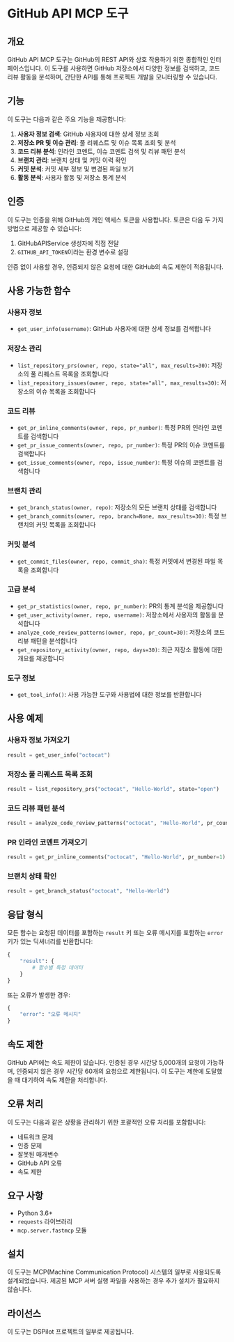# GitHub API MCP 도구

## 개요

GitHub API MCP 도구는 GitHub의 REST API와 상호 작용하기 위한 종합적인 인터페이스입니다. 이 도구를 사용하면 GitHub 저장소에서 다양한 정보를 검색하고, 코드 리뷰 활동을 분석하며, 간단한 API를 통해 프로젝트 개발을 모니터링할 수 있습니다.

## 기능

이 도구는 다음과 같은 주요 기능을 제공합니다:

1. **사용자 정보 검색**: GitHub 사용자에 대한 상세 정보 조회
2. **저장소 PR 및 이슈 관리**: 풀 리퀘스트 및 이슈 목록 조회 및 분석
3. **코드 리뷰 분석**: 인라인 코멘트, 이슈 코멘트 검색 및 리뷰 패턴 분석
4. **브랜치 관리**: 브랜치 상태 및 커밋 이력 확인
5. **커밋 분석**: 커밋 세부 정보 및 변경된 파일 보기
6. **활동 분석**: 사용자 활동 및 저장소 통계 분석

## 인증

이 도구는 인증을 위해 GitHub의 개인 액세스 토큰을 사용합니다. 토큰은 다음 두 가지 방법으로 제공할 수 있습니다:

1. GitHubAPIService 생성자에 직접 전달
2. `GITHUB_API_TOKEN`이라는 환경 변수로 설정

인증 없이 사용할 경우, 인증되지 않은 요청에 대한 GitHub의 속도 제한이 적용됩니다.

## 사용 가능한 함수

### 사용자 정보

- `get_user_info(username)`: GitHub 사용자에 대한 상세 정보를 검색합니다

### 저장소 관리

- `list_repository_prs(owner, repo, state="all", max_results=30)`: 저장소의 풀 리퀘스트 목록을 조회합니다
- `list_repository_issues(owner, repo, state="all", max_results=30)`: 저장소의 이슈 목록을 조회합니다

### 코드 리뷰

- `get_pr_inline_comments(owner, repo, pr_number)`: 특정 PR의 인라인 코멘트를 검색합니다
- `get_pr_issue_comments(owner, repo, pr_number)`: 특정 PR의 이슈 코멘트를 검색합니다
- `get_issue_comments(owner, repo, issue_number)`: 특정 이슈의 코멘트를 검색합니다

### 브랜치 관리

- `get_branch_status(owner, repo)`: 저장소의 모든 브랜치 상태를 검색합니다
- `get_branch_commits(owner, repo, branch=None, max_results=30)`: 특정 브랜치의 커밋 목록을 조회합니다

### 커밋 분석

- `get_commit_files(owner, repo, commit_sha)`: 특정 커밋에서 변경된 파일 목록을 조회합니다

### 고급 분석

- `get_pr_statistics(owner, repo, pr_number)`: PR의 통계 분석을 제공합니다
- `get_user_activity(owner, repo, username)`: 저장소에서 사용자의 활동을 분석합니다
- `analyze_code_review_patterns(owner, repo, pr_count=30)`: 저장소의 코드 리뷰 패턴을 분석합니다
- `get_repository_activity(owner, repo, days=30)`: 최근 저장소 활동에 대한 개요를 제공합니다

### 도구 정보

- `get_tool_info()`: 사용 가능한 도구와 사용법에 대한 정보를 반환합니다

## 사용 예제

### 사용자 정보 가져오기

```python
result = get_user_info("octocat")
```

### 저장소 풀 리퀘스트 목록 조회

```python
result = list_repository_prs("octocat", "Hello-World", state="open")
```

### 코드 리뷰 패턴 분석

```python
result = analyze_code_review_patterns("octocat", "Hello-World", pr_count=50)
```

### PR 인라인 코멘트 가져오기

```python
result = get_pr_inline_comments("octocat", "Hello-World", pr_number=1)
```

### 브랜치 상태 확인

```python
result = get_branch_status("octocat", "Hello-World")
```

## 응답 형식

모든 함수는 요청된 데이터를 포함하는 `result` 키 또는 오류 메시지를 포함하는 `error` 키가 있는 딕셔너리를 반환합니다:

```python
{
    "result": {
        # 함수별 특정 데이터
    }
}
```

또는 오류가 발생한 경우:

```python
{
    "error": "오류 메시지"
}
```

## 속도 제한

GitHub API에는 속도 제한이 있습니다. 인증된 경우 시간당 5,000개의 요청이 가능하며, 인증되지 않은 경우 시간당 60개의 요청으로 제한됩니다. 이 도구는 제한에 도달했을 때 대기하여 속도 제한을 처리합니다.

## 오류 처리

이 도구는 다음과 같은 상황을 관리하기 위한 포괄적인 오류 처리를 포함합니다:
- 네트워크 문제
- 인증 문제
- 잘못된 매개변수
- GitHub API 오류
- 속도 제한

## 요구 사항

- Python 3.6+
- `requests` 라이브러리
- `mcp.server.fastmcp` 모듈

## 설치

이 도구는 MCP(Machine Communication Protocol) 시스템의 일부로 사용되도록 설계되었습니다. 제공된 MCP 서버 실행 파일을 사용하는 경우 추가 설치가 필요하지 않습니다.

## 라이선스

이 도구는 DSPilot 프로젝트의 일부로 제공됩니다.
